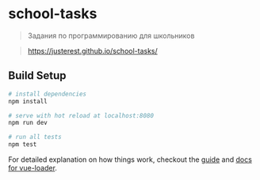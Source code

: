 # school-tasks

> Задания по программированию для школьников

> https://justerest.github.io/school-tasks/

## Build Setup

``` bash
# install dependencies
npm install

# serve with hot reload at localhost:8080
npm run dev

# run all tests
npm test
```

For detailed explanation on how things work, checkout the [guide](http://vuejs-templates.github.io/webpack/) and [docs for vue-loader](http://vuejs.github.io/vue-loader).
